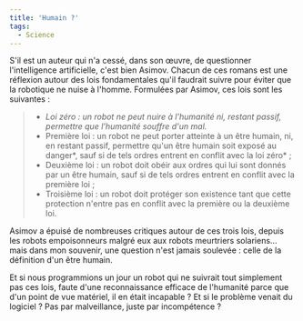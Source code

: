 ```yaml
---
title: 'Humain ?'
tags:
  - Science
---
```


S'il est un auteur qui n'a cessé, dans son œuvre, de questionner l'intelligence
artificielle, c'est bien Asimov. Chacun de ces romans est une réflexion autour
des lois fondamentales qu'il faudrait suivre pour éviter que la robotique ne
nuise à l'homme. Formulées par Asimov, ces lois sont les suivantes :

> - _Loi zéro : un robot ne peut nuire à l'humanité ni, restant passif,
>   permettre que l'humanité souffre d'un mal._
> - Première loi : un robot ne peut porter atteinte à un être humain, ni, en
>   restant passif, permettre qu'un être humain soit exposé au danger*, sauf si
>   de tels ordres entrent en conflit avec la loi zéro* ;
> - Deuxième loi : un robot doit obéir aux ordres qui lui sont donnés par un
>   être humain, sauf si de tels ordres entrent en conflit avec la première loi
>   ;
> - Troisième loi : un robot doit protéger son existence tant que cette
>   protection n'entre pas en conflit avec la première ou la deuxième loi.

Asimov a épuisé de nombreuses critiques autour de ces trois lois, depuis les
robots empoisonneurs malgré eux aux robots meurtriers solariens... mais dans mon
souvenir, une question n'est jamais soulevée : celle de la définition d'un être
humain.

Et si nous programmions un jour un robot qui ne suivrait tout simplement pas ces
lois, faute d'une reconnaissance efficace de l'humanité parce que d'un point de
vue matériel, il en était incapable ? Et si le problème venait du logiciel ? Pas
par malveillance, juste par incompétence ?
